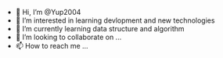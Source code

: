 - 👋 Hi, I’m @Yup2004
- 👀 I’m interested in learning devlopment and new technologies
- 🌱 I’m currently learning data structure and algorithm
- 💞️ I’m looking to collaborate on ...
- 📫 How to reach me ...

<!---
Yup2004/Yup2004 is a ✨ special ✨ repository because its `README.md` (this file) appears on your GitHub profile.
You can click the Preview link to take a look at your changes.
--->

